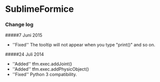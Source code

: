 SublimeFormice
==============

### Change log

#####7 Juni 2015
* ''Fixed'' The tooltip will not appear when you type "print()" and so on.

#####24 Juli 2014
* ''Added'' tfm.exec.addJoint()
* ''Added'' tfm.exec.addPhysicObject()
* ''Fixed'' Python 3 compatibility.
